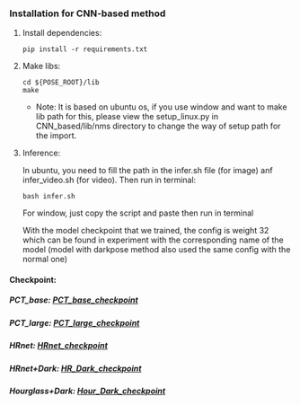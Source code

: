 ### Installation for CNN-based method
1. Install dependencies:
   ```
   pip install -r requirements.txt
   ```
2. Make libs:
   ```
   cd ${POSE_ROOT}/lib
   make
   ```
   * Note: It is based on ubuntu os, if you use window and want to make lib path for this, please view the setup_linux.py in CNN_based/lib/nms directory to change the way of setup path for the import.
   
3. Inference:
   
   In ubuntu, you need to fill the path in the infer.sh file (for image) anf infer_video.sh (for video). Then run in terminal:
   ```
   bash infer.sh
   ```
   For window, just copy the script and paste then run in terminal
   
   With the model checkpoint that we trained, the config is weight 32 which can be found in experiment with the corresponding name of the model (model with darkpose method also used the same config with the normal one)

#### Checkpoint: 
##### PCT_base: [PCT_base_checkpoint](https://drive.google.com/drive/folders/107FHPT7e_ELVbRQLpQbJ8YSW9v8iL9xb)
##### PCT_large: [PCT_large_checkpoint](https://drive.google.com/drive/folders/11Yw84kpuIg26Y3qTqgXLyMcjZV4rl6yj?usp=sharing)

##### HRnet: [HRnet_checkpoint](https://drive.google.com/file/d/1BjL19fQ5h9p1CYBeluZuHFE3Q-LuZcBT/view?usp=sharing)
##### HRnet+Dark: [HR_Dark_checkpoint](https://drive.google.com/file/d/1fC1KglzdjLQgV-JsrNRkwRwLfvJ60k0Y/view?usp=sharing)
##### Hourglass+Dark: [Hour_Dark_checkpoint]([https://drive.google.com/file/d/1fC1KglzdjLQgV-JsrNRkwRwLfvJ60k0Y/view?usp=sharing](https://drive.google.com/file/d/1HuAixD-GBY3tYsrcWbv1D1vpTJNKDZHr/view?usp=sharing))
